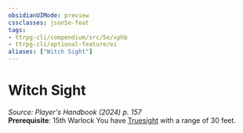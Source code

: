 ```yaml
---
obsidianUIMode: preview
cssclasses: json5e-feat
tags:
- ttrpg-cli/compendium/src/5e/xphb
- ttrpg-cli/optional-feature/ei
aliases: ["Witch Sight"]
---
```

# Witch Sight
*Source: Player's Handbook (2024) p. 157*  
**Prerequisite**: 15th Warlock
You have [Truesight](Misc%20Files/CLI/rules/senses.md#Truesight) with a range of 30 feet.